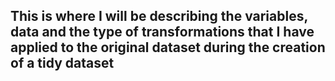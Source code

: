 ## This is where I will be describing the variables, data and the type of transformations that I have applied to the original dataset during the creation of a tidy dataset

